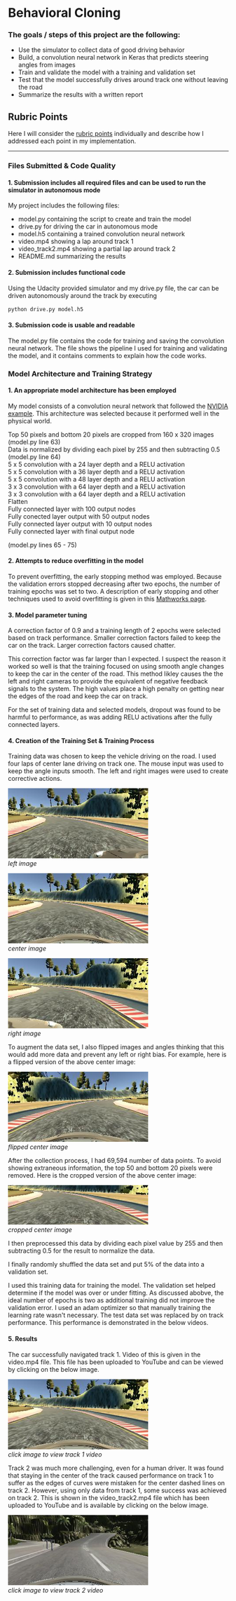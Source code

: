 # **Behavioral Cloning** 


### The goals / steps of this project are the following:
- Use the simulator to collect data of good driving behavior
- Build, a convolution neural network in Keras that predicts steering angles from images
- Train and validate the model with a training and validation set
- Test that the model successfully drives around track one without leaving the road
- Summarize the results with a written report


[//]: # (Image References)

[image1]: ./report/left.jpg "Left Camera"
[image2]: ./report/center.jpg "Center Camera"
[image3]: ./report/right.jpg "Right Camera"
[image4]:  ./report/flipped.jpg "Flipped Image"
[image5]: ./report/cropped.jpg "Cropped Image"
[image6]: ./report/track2.jpg "Track 2 video"
[image7]:./report/center.jpg "Track 1 video"


## Rubric Points
Here I will consider the [rubric points](https://review.udacity.com/#!/rubrics/432/view) individually and describe how I addressed each point in my implementation.

---
### Files Submitted & Code Quality

#### 1. Submission includes all required files and can be used to run the simulator in autonomous mode

My project includes the following files:
- model.py containing the script to create and train the model
- drive.py for driving the car in autonomous mode
- model.h5 containing a trained convolution neural network 
- video.mp4 showing a lap around track 1
- video_track2.mp4 showing a partial lap around track 2
- README.md  summarizing the results

#### 2. Submission includes functional code
Using the Udacity provided simulator and my drive.py file, the car can be driven autonomously around the track by executing 
```sh
python drive.py model.h5
```

#### 3. Submission code is usable and readable

The model.py file contains the code for training and saving the convolution neural network. The file shows the pipeline I used for training and validating the model, and it contains comments to explain how the code works.

### Model Architecture and Training Strategy

#### 1. An appropriate model architecture has been employed

My model consists of a convolution neural network that followed the [NVIDIA example](https://arxiv.org/pdf/1604.07316v1.pdf "End to End Learning for Self-Driving Cars").  This architecture was selected because it performed well in the physical world.

Top 50 pixels and bottom 20 pixels are cropped from 160 x 320 images (model.py line 63)<br>
Data is normalized by dividing each pixel by 255 and then subtracting 0.5 (model.py line 64)<br>
5 x 5 convolution with a 24 layer depth and a RELU activation<br>
5 x 5 convolution with a 36 layer depth and a RELU activation<br>
5 x 5 convolution with a 48 layer depth and a RELU activation<br>
3 x 3 convolution with a 64 layer depth and a RELU activation<br>
3 x 3 convolution with a 64 layer depth and a RELU activation<br>
Flatten<br>
Fully connected layer with 100 output nodes<br>
Fully conected layer output with 50 output nodes<br>
Fully connected layer output with 10 output nodes<br>
Fully connected layer with final output node<br>

(model.py lines 65 - 75)

#### 2. Attempts to reduce overfitting in the model

To prevent overfitting, the early stopping method was employed.  Because the validation errors stopped decreasing after two epochs, the number of training epochs was set to two. A description of early stopping and other techniques used to avoid overfitting is given in this [Mathworks page](https://www.mathworks.com/help/nnet/ug/improve-neural-network-generalization-and-avoid-overfitting.html?requestedDomain=www.mathworks.com "Improve Neural Network Generalization and Avoid Overfitting").

#### 3. Model parameter tuning

A correction factor of 0.9 and a training length of 2 epochs were selected based on track performance.  Smaller correction factors failed to keep the car on the track. Larger correction factors caused chatter.  

This correction factor was far larger than I expected.  I suspect the reason it worked so well is that the training focused on using smooth angle changes to keep the car in the center of the road.  This method likley causes the the left and right cameras to provide the equivalent of negative feedback signals to the system.  The high values place a high penalty on getting near the edges of the road and keep the car on track.

For the set of training data and selected models, dropout was found to be harmful to performance, as was adding RELU activations after the fully connected layers.

#### 4. Creation of the Training Set & Training Process

Training data was chosen to keep the vehicle driving on the road. I used four laps of center lane driving on track one.  The mouse input was used to keep the angle inputs smooth.  The left and right images were used to create corrective actions.

![lalt text][image1]<br>
*left image*

![alt text][image2]<br>
*center image*


![alt text][image3]<br>
*right image*


To augment the data set, I also flipped images and angles thinking that this would add more data and prevent any left or right bias.  For example, here is a flipped version of the above center image:

![alt text][image4]<br>
*flipped center image*


After the collection process, I had 69,594 number of data points. To avoid showing extraneous information, the top 50 and bottom 20 pixels were removed. Here is the cropped version of the above center image:

![alt text][image5]<br>
*cropped center image*


I then preprocessed this data by dividing each pixel value by 255 and then subtracting 0.5 for the result to normalize the data.


I finally randomly shuffled the data set and put 5% of the data into a validation set. 

I used this training data for training the model. The validation set helped determine if the model was over or under fitting. As discussed abobve, the ideal number of epochs is two as additional training did not improve the validation error. I used an adam optimizer so that manually training the learning rate wasn't necessary.  The test data set was replaced by on track performance.  This performance is demonstrated in the below videos.

#### 5. Results
The car successfully navigated track 1. Video of this is given in the video.mp4 file.  This file has been uploaded to YouTube and can be viewed by clicking on the below image.

[![Track 1][image7]](https://youtu.be/vhzxwS0nGf0)<br>
*click image to view track 1 video*

Track 2 was much more challenging, even for a human driver. It was found that staying in the center of the track caused performance on track 1 to suffer as the edges of curves were mistaken for the center dashed lines on track 2. However, using only data from track 1, some success was achieved on track 2.  This is shown in the video_track2.mp4 file which has been uploaded to YouTube and is available by clicking on the below image.

[![Track 2][image6]](https://youtu.be/EIk6GieTMG8)<br>
*click image to view track 2 video*

